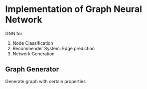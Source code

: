 # Implementation of Graph Neural Network

GNN for

1. Node Classification
1. Recommender System: Edge prediction
1. Network Generation 

## Graph Generator
Generate graph with certain properties

